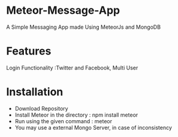 # Meteor-Message-App
A Simple Messaging App made Using MeteorJs and MongoDB

<h1>Features</h1>
Login Functionality :Twitter and Facebook, Multi User



<h1>Installation</h1>
<ul>
<li>Download Repository</li>
<li>Install Meteor in the directory : npm install meteor</li>
<li>Run using the given command : meteor
<li>You may use a external Mongo Server, in case of inconsistency
</ul>


